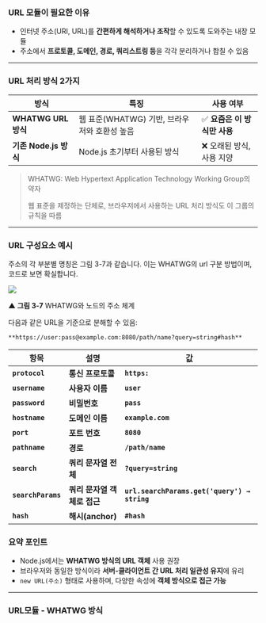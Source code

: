 ### URL 모듈이 필요한 이유

- 인터넷 주소(URI, URL)를 **간편하게 해석하거나 조작**할 수 있도록 도와주는 내장 모듈
- 주소에서 **프로토콜, 도메인, 경로, 쿼리스트링 등**을 각각 분리하거나 합칠 수 있음

---

### URL 처리 방식 2가지

| **방식** | **특징** | **사용 여부** |
| --- | --- | --- |
| **WHATWG URL 방식** | 웹 표준(WHATWG) 기반, 브라우저와 호환성 높음 | ✅ **요즘은 이 방식만 사용** |
| **기존 Node.js 방식** | Node.js 초기부터 사용된 방식 | ❌ 오래된 방식, 사용 지양 |

> WHATWG: Web Hypertext Application Technology Working Group의 약자
> 
> 
> 웹 표준을 제정하는 단체로, 브라우저에서 사용하는 URL 처리 방식도 이 그룹의 규칙을 따름
> 

---

### URL 구성요소 예시

주소의 각 부분별 명칭은 그림 3-7과 같습니다. 이는 WHATWG의 url 구분 방법이며, 코드로 보면 확실합니다.

![](https://thebook.io/img/080334/129.jpg)

**▲ 그림 3-7** WHATWG와 노드의 주소 체계

다음과 같은 URL을 기준으로 분해할 수 있음:

```bash
**https://user:pass@example.com:8080/path/name?query=string#hash**
```

| **항목** | **설명** | **값** |
| --- | --- | --- |
| **`protocol`** | **통신 프로토콜** | **`https:`** |
| **`username`** | **사용자 이름** | **`user`** |
| **`password`** | **비밀번호** | **`pass`** |
| **`hostname`** | **도메인 이름** | **`example.com`** |
| **`port`** | **포트 번호** | **`8080`** |
| **`pathname`** | **경로** | **`/path/name`** |
| **`search`** | **쿼리 문자열 전체** | **`?query=string`** |
| **`searchParams`** | **쿼리 문자열 객체로 접근** | **`url.searchParams.get('query') → string`** |
| **`hash`** | **해시(anchor)** | **`#hash`** |

### 요약 포인트

- Node.js에서는 **WHATWG 방식의 URL 객체** 사용 권장
- 브라우저와 동일한 방식이라 **서버-클라이언트 간 URL 처리 일관성 유지**에 유리
- `new URL(주소)` 형태로 사용하며, 다양한 속성에 **객체 방식으로 접근 가능**
---

### URL모듈 - WHATWG 방식

